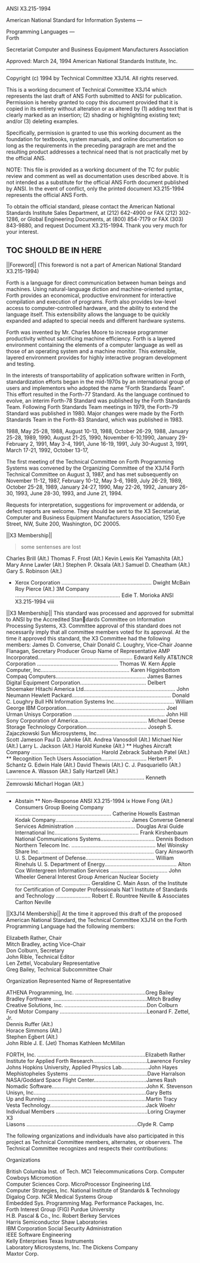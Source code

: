 ANSI X3.215-1994

American National Standard
for Information Systems —  

Programming Languages —  
Forth 

Secretariat
Computer and Business Equipment Manufacturers Association  

Approved: March 24, 1994
American National Standards Institute, Inc.

<hr class="page-wrap" />

Copyright (c) 1994 by Technical Committee X3J14. All rights reserved.

This is a working document of Technical Committee X3J14 which represents the last draft of ANS Forth  submitted to ANSI for publication. Permission is hereby granted to copy this document provided that it is  copied in its entirety without alteration or as altered by (1) adding text that is clearly marked as an insertion;  (2) shading or highlighting existing text; and/or (3) deleting examples.

Specifically, permission is granted to use this working document as the foundation for textbooks, system  manuals, and online documentation so long as the requirements in the preceding paragraph are met and the  resulting product addresses a technical need that is not practically met by the official ANS.

NOTE: This file is provided as a working document of the TC for public review and comment as well as  documentation uses described above. It is not intended as a substitute for the official ANS Forth document  published by ANSI. In the event of conflict, only the printed document X3.215-1994 represents the official  ANS Forth.

To obtain the official standard, please contact the American National Standards Institute Sales Department,  at (212) 642-4900 or FAX (212) 302-1286, or Global Engineering Documents, at (800) 854-7179 or FAX  (303) 843-9880, and request Document X3.215-1994. Thank you very much for your interest.

## TOC SHOULD BE IN HERE

||Foreword||
(This foreword is not a part of American National Standard X3.215-1994)

Forth is a language for direct communication between human beings and machines. Using  natural-language diction and machine-oriented syntax, Forth provides an economical,  productive environment for interactive compilation and execution of programs. Forth also  provides low-level access to computer-controlled hardware, and the ability to extend the  language itself. This extensibility allows the language to be quickly expanded and adapted  to special needs and different hardware systems.

Forth was invented by Mr. Charles Moore to increase programmer productivity without  sacrificing machine efficiency. Forth is a layered environment containing the elements of  a computer language as well as those of an operating system and a machine monitor. This  extensible, layered environment provides for highly interactive program development and  testing.

In the interests of transportability of application software written in Forth, standardization  efforts began in the mid-1970s by an international group of users and implementors who  adopted the name “Forth Standards Team”. This effort resulted in the Forth-77 Standard.
As the language continued to evolve, an interim Forth-78 Standard was published by the  Forth Standards Team. Following Forth Standards Team meetings in 1979, the Forth-79  Standard was published in 1980. Major changes were made by the Forth Standards Team  in the Forth-83 Standard, which was published in 1983.

1988, May 25-28, 1988, August 10-13, 1988, October 26-29, 1988, January 25-28, 1989, 
1990, August 21-25, 1990, November 6-10,1990, January 29-February 2, 1991, May 3-4, 
1991, June 16-19, 1991, July 30-August 3, 1991, March 17-21, 1992, October 13-17, 

The first meeting of the Technical Committee on Forth Programming Systems was  convened by the Organizing Committee of the X3J14 Forth Technical Committee on  August 3, 1987, and has met subsequently on November 11-12, 1987, February 10-12,  May 3-6, 1989, July 26-29, 1989, October 25-28, 1989, January 24-27, 1990, May 22-26,  1992, January 26-30, 1993, June 28-30, 1993, and June 21, 1994.

Requests for interpretation, suggestions for improvement or addenda, or defect reports are  welcome. They should be sent to the X3 Secretariat, Computer and Business Equipment  Manufacturers Association, 1250 Eye Street, NW, Suite 200, Washington, DC 20005.

||X3 Membership||

> some sentenses are lost

 Charles Brill (Alt.) 
 Thomas F. Frost (Alt.) 
 Kevin Lewis 
 Kei Yamashita (Alt.) 
 Mary Anne Lawler (Alt.) 
 Stephen P. Oksala (Alt.) 
 Samuel D. Cheatham (Alt.) 
 Gary S. Robinson (Alt.) 
* Xerox Corporation ............................................................ Dwight McBain 
 Roy Pierce (Alt.) 
3M Company ...................................................................... Edie T. Morioka 
ANSI X3.215-1994  viii  

||X3 Membership||
This standard was processed and approved for submittal to ANSI by the Accredited Standards Committee on Information Processing Systems, X3. Committee approval of this  standard does not necessarily imply that all committee members voted for its approval. At  the time it approved this standard, the X3 Committee had the following members:  James D. Converse, Chair  Donald C. Loughry, Vice-Chair  Joanne Flanagan, Secretary  Producer Group Name of Representative  AMP Incorporated............................................................... Edward Kelly  AT&T/NCR Corporation ...................................................... Thomas W. Kern  Apple Computer, Inc........................................................... Karen Higginbottom  Compaq Computers............................................................ James Barnes  Digital Equipment Corporation............................................ Delbert Shoemaker  Hitachi America Ltd............................................................. John Neumann  Hewlett Packard.................................................................. Donald C. Loughry  Bull HN Information Systems Inc........................................ William George  IBM Corporation.................................................................. Joel Urman  Unisys Corporation ............................................................. John Hill  Sony Corporation of America.............................................. Michael Deese  Storage Technology Corporation........................................ Joseph S. Zajaczkowski  Sun Microsystems, Inc........................................................ Scott Jameson   Paul D. Jahnke (Alt.
 Andrea Vanosdoll (Alt.) 
 Michael Nier (Alt.) 
 Larry L. Jackson (Alt.) 
 Harold Kuneke (Alt.) 
** Hughes Aircraft Company .............................................. Harold Zebrack 
 Subhash Patel (Alt.) 
** Recognition Tech Users Association.............................. Herbert P. Schantz 
 G. Edwin Hale (Alt.) 
 David Thewis (Alt.) 
 C. J. Pasquariello (Alt.) 
 Lawrence A. Wasson (Alt.) 
 Sally Hartzell (Alt.) 
............................................................................................ Kenneth Zemrowski 
 Micharl Hogan (Alt.) 
________________________ 
* Abstain ** Non-Response 
 ANSI X3.215-1994 
 ix 
 Howe Fong (Alt.) 
Consumers Group  Boeing Company ................................................................ Catherine Howells  Eastman Kodak Company.................................................. James Converse  General Services Administration ........................................ Douglas Arai  Guide International Inc........................................................ Frank Kirshenbaum  National Communications Systems.................................... Dennis Bodson  Northern Telecom Inc. ........................................................ Mel Woinsky  Share Inc. ........................................................................... Gary Ainsworth  U. S. Department of Defense.............................................. William Rinehuls  U. S. Department of Energy................................................ Alton Cox  Wintergreen Information Services ...................................... John Wheeler  General Interest Group  American Nuclear Society .................................................. Geraldine C. Main  Assn. of the Institute for Certification of Computer Professionals  Nat'l Institute of Standards and Technology ....................... Robert E. Rountree  Neville & Associates Carlton Neville 


||X3J14  Membership||
At the time it approved this draft of the proposed American National Standard, the  Technical Committee X3J14 on the Forth Programming Language had the following  members:  

Elizabeth Rather, Chair  
Mitch Bradley, acting Vice-Chair  
Don Colburn, Secretary  
John Rible, Technical Editor  
Len Zettel, Vocabulary Representative  
Greg Bailey, Technical Subcommittee Chair  

Organization Represented Name of Representative  

ATHENA Programming, Inc. ...............................................Greg Bailey  
Bradley Forthware ...............................................................Mitch Bradley  
Creative Solutions, Inc. .......................................................Don Colburn  
Ford Motor Company ..........................................................Leonard F. Zettel, Jr.  
 Dennis Ruffer (Alt.)  
 Horace Simmons (Alt.)  
 Stephen Egbert (Alt.)  
 John Rible 
 J. E. (Jet) Thomas 
 Kathleen McMillan 

FORTH, Inc. ........................................................................Elizabeth Rather  
Institute for Applied Forth Research....................................Lawrence Forsley  
Johns Hopkins University, Applied Physics Lab..................John Hayes  
Mephistopheles Systems ....................................................Dave Harralson  
NASA/Goddard Space Flight Center...................................James Rash  
Nomadic Software...............................................................John K. Stevenson  
Unisyn, Inc...........................................................................Gary Betts  
Up and Running ..................................................................Martin Tracy  
Vesta Technology................................................................Jack Woehr  
Individual Members .............................................................Loring Craymer  X3  
Liasons ..........................................................................Clyde R. Camp  

The following organizations and individuals have also participated in this project as  Technical Committee members, alternates, or observers. The Technical Committee  recognizes and respects their contributions:  

Organizations  

British Columbia Inst. of Tech. MCI Telecommunications Corp.
Computer Cowboys Micromotion  
Computer Sciences Corp. MicroProcessor Engineering Ltd.  
Computer Strategies, Inc. National Institute of Standards & Technology  
Digalog Corp. NCR Medical Systems Group  
Embedded Sys. Programming Mag. Performance Packages, Inc.  
Forth Interest Group (FIG) Purdue University  
H.B. Pascal & Co., Inc. Robert Berkey Services  
Harris Semiconductor Shaw Laboratories  
IBM Corporation Social Security Administration  
IEEE Software Engineering  
Kelly Enterprises Texas Instruments  
Laboratory Microsystems, Inc. The Dickens Company  
Maxtor Corp.

